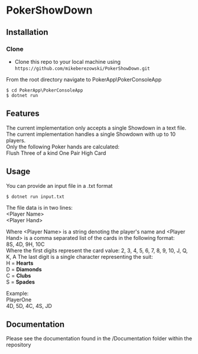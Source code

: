 # PokerShowDown #

## Installation

### Clone
- Clone this repo to your local machine using `https://github.com/mikeberezowski/PokerShowDown.git`

From the root directory navigate to PokerApp\PokerConsoleApp

```shell
$ cd PokerApp\PokerConsoleApp
$ dotnet run
```

## Features
The current implementation only accepts a single Showdown in a text file.  
The current implementation handles a single Showdown with up to 10 players.  
Only the following Poker hands are calculated:  
Flush
Three of a kind
One Pair
High Card

## Usage
You can provide an input file in a .txt format 

```shell
$ dotnet run input.txt
```
The file data is in two lines:  
\<Player Name\>  
\<Player Hand\>  

Where \<Player Name\> is a string denoting the player's name
and \<Player Hand\> is a comma separated list of the cards in the following format:  
8S, 4D, 9H, 10C  
Where the first digits represent the card value: 2, 3, 4, 5, 6, 7, 8, 9, 10, J, Q, K, A
The last digit is a single character representing the suit:  
H = **Hearts**  
D = **Diamonds**  
C = **Clubs**  
S = **Spades**  

Example:  
PlayerOne  
4D, 5D, 4C, 4S, JD  

## Documentation
Please see the documentation found in the /Documentation folder within the repository
